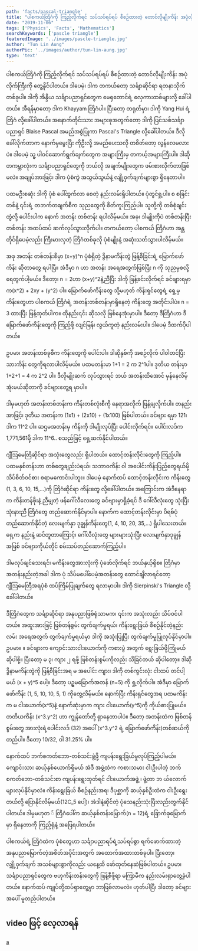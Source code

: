 ```yaml
---
path: 'facts/pascal-triangle'
title: "ပါစကယ်တြိဂံကို ကြည့်လိုက်ရင် သပ်သပ်ရပ်ရပ် စီစဉ်ထားတဲ့ တောင်လိုမျိုးကိန်း အပုံလိုက်ကြီးကို တွေ့နိုင်ပါတယ်"
date: "2019-11-06"
tags: ['Physics', 'Facts', 'Mathematics']
searchKeywords: ['pascle triangle']
featuredImage: '../images/pascle-triangle.jpg'
author: "Tun Lin Aung"
authorPic: '../images/author/tun-lin-aung.jpg'
type: 'text'
---
```

ပါစကယ်တြိဂံကို ကြည့်လိုက်ရင် သပ်သပ်ရပ်ရပ် စီစဉ်ထားတဲ့ တောင်လိုမျိုးကိန်း အပုံလိုက်ကြီးကို တွေ့နိုင်ပါတယ်။ ဒါပေမဲ့၊ ဒါက တကယ်တော့ သင်္ချာဆိုင်ရာ ရတနာသိုက် တစ်ခုပါ။ ဒါကို အိန္ဒိယ သင်္ချာပညာရှင်တွေက မေရုတောင်ရဲ့ လှေကားထစ်များလို့ ခေါ်ပါတယ်။ အီရန်မှာတော့ ဒါက Khayyam တြိဂံပါ။ ပြီးတော့ တရုတ်မှာ၊ ဒါကို Yang Hui ရဲ့ တြိဂံ လို့ခေါ်ပါတယ်။ အနောက်တိုင်းသား အများစုအတွက်တော့ ဒါကို ပြင်သစ်သင်္ချာ ပညာရှင် Blaise Pascal အမည်အစွဲပြုကာ Pascal's Triangle လို့ခေါ်ပါတယ်။ ဒီလိုခေါ်လိုက်တာက နောက်မှမွေးပြီး ကိုဦးလို့ အမည်ပေးသလို တစိတ်တော့ လွန်လေမလားပဲ။
ဒါပေမဲ့ သူ့ ပါဝင်ဆောက်ရွက်ချက်တွေက အများကြီးမှ တကယ့်အများကြီးပါ။ ဒါဆို တကမ္ဘာလုံးက သင်္ချာပညာရှင်တွေကို ဘယ်လို အချက်မျိုးတွေက ဖမ်းစားလိုက်တာဖြစ်မလဲ။ အချုပ်အားဖြင့်၊ ဒါက ပုံစံကွဲ အသွယ်သွယ်နဲ့ လျို့ဝှက်ချက်များစွာ ရှိနေတာပါ။

ပထမဦးစဆုံး ဒါကို ပုံစံ ပေါ်ထွက်လာ စေတဲ့ နည်းလမ်းရှိပါတယ်။ ပုံတွင်ရှု့ပါ။ စ စခြင်း တစ်နဲ့ ၎င်းရဲ့ တဘက်တချက်စီက သုညတွေကို စိတ်ကူးကြည့်ပါ။ သူတို့ကို တစ်စုံချင်းတွဲလို့ ပေါင်းပါက နောက် အတန်း တစ်တန်း ရပါလိမ့်မယ်။ အခု၊ ဒါမျိုးကိုပဲ တစ်တန်းပြီး တစ်တန်း အထပ်ထပ် ဆက်လုပ်သွားလိုက်ပါ။ တကယ်တော့ ပါစကယ် တြိဂံဟာ အန္တတိုင်ရှိပေမဲ့လည်း ကြီးမားလှတဲ့ တြိဂံတစ်ခုလို ပုံစံမျိုးနဲ့ အဆုံးသတ်သွားပါလိမ့်မယ်။

အခု အတန်း တစ်တန်းစီမှာ (x+y)^n ပုံစံရှိတဲ့ ဒွိနာမကိန်းတွဲ ဖြန့်စီခြင်းရဲ့ မြောက်ဖော်ကိန်း ဆိုတာတွေ ရပါပြီ။ အဲဒီမှာ n ဟာ အတန်း အရေအတွက်ဖြစ်ပြီး n ကို သုညမှစလို့ ရေတွက်ပါ့မယ်။ ဒီတော့၊ n = 2ဟာ (x+y)^2နဲ့ညီပြီး ဒါကို ဖြန့်ခင်းလိုက်ရင် ခင်ဗျားရမှာက(x^2) + 2xy + (y^2) ပါ။ မြောက်ဖော်ကိန်းတွေ သို့မဟုတ် ကိန်းရှင်တွေရဲ့ ရှေ့မှ ကိန်းတွေဟာ ပါစကယ် တြိဂံရဲ့ အတန်းတစ်တန်းမှာရှိနေတဲ့ ကိန်းတွေ အတိုင်းပါပဲ။ n = 3 ထားပြီး ဖြန့်ထုတ်ပါက။ ထိုနည်း၎င်း ဆိုသလို ဖြစ်နေအုံးမှာပါ။ ဒီတော့ ဒီတြိဂံဟာ ဒီမြောက်ဖော်ကိန်းတွေကို
ကြည့်ဖို့ လျင်မြန်၊ လွယ်ကူတဲ့ နည်းလမ်းပါ။ ဒါပေမဲ့ ဒီထက်ပိုပါတယ်။

ဥပမာ၊ အတန်းတစ်ခုစီက ကိန်းတွေကို ပေါင်းပါ။ ဒါဆိုနှစ်ကို အစဉ်လိုက် ပါဝါတင်ပြီးသားကိန်း တွေကိုရလာပါလိမ့်မယ်။ ပထမတန်းမာ 1+1 = 2 က 2^1ပါ။ ဒုတိယ
တန်းမှာ 1+2+1 = 4 က 2^2 ပါ။ ဒီလိုမျိုးဆက် လုပ်သွားရင် ဘယ် အတန်းထိအောင် မှန်နေလိမ့်အုံးမယ်ဆိုတာကို ခင်ဗျားတွေ့ရ
မှာပါ။

ဒါမှမဟုတ် အတန်းတစ်တန်းက ကိန်းတစ်လုံးစီကို နေရာအလိုက် ဖြန့်ချလိုက်ပါ။ တနည်းအာဖြင့်၊ ဒုတိယ အတန်းက
(1x1) + (2x10) + (1x100) ဖြစ်ပါတယ်။ ခင်ဗျား ရမှာ 121၊ ဒါက 11^2 ပါ။ ဆဌမအတန်းမှ ကိန်းကို ဒါမျိုးလုပ်ပြီး ပေါင်းလိုက်ရင်။ ပေါင်းလဒ်က 1,771,561မို့ ဒါက 11^6.. စသည်ဖြင့် ရှေ့ဆက်နိုင်ပါတယ်။

ဂျီဩမေတြိဆိုင်ရာ အသုံးတွေလည်း ရှိပါတယ်။ ထောင့်တန်းလိုင်းတွေကို ကြည့်ပါ။ ပထမနှစ်တန်းဟာ တစ်တွေချည်းပဲရယ်၊
သဘာဝကိန်း ဝါ အပေါင်းကိန်းပြည့်တွေရယ်မို့ သိပ်စိတ်ဝင်စား စရာမကောင်းပါဘူး။ ဒါပေမဲ့ နောက်ထပ်​ ထောင့်တန်းလိုင်းက
ကိန်းတွေ (1, 3, 6, 10, 15,...)ကို တြိဂံဆိုင်ရာ ကိန်းတွေ လို့ခေါ်ပါတယ်။ အကြောင်းက အဲဒီနေရာက ကိန်းတန်ဖိုးနဲ့ ညီမျှတဲ့
ဖန်ဂေါ်လီလေးတွေ ခင်ဗျားမှာရှိခဲ့ရင် ဒီ ဂေါ်လီလုံးတွေ သုံးပြီး သုံးနားညီ တြိဂံတွေ တည်ဆောက်နိုင်မှာပါ။ နောက်က ထောင့်တန်းလိုင်းမှာ ပိရစ်ပုံတည်ဆောက်နိုင်တဲ့
လေးမျက်နှာ ဒုချွန်ကိန်းတွေ(1, 4, 10, 20, 35,...) ရှိပါသေးတယ်။ ရှေ့က နည်းနဲ့ ဆင်တူတာကြောင့်၊ ဂေါ်လီလုံးတွေ များများသုံးပြီး လေးမျက်နှာဒုချွန်အဖြစ် ခင်ဗျားကိုယ်တိုင် စမ်းသပ်တည်ဆောက်ကြည့်ပါ။

ဒါမလုပ်ချင်သေးရင်၊ မကိန်းတွေအားလုံးကို
ပုံဖော်လိုက်ရင် ဘယ်နှယ့်ရှိစ။ တြိဂံမှာ အတန်းနည်းတဲ့အခါ ဒါက ပုံ သိပ်မပေါ်ပေမဲ့အတန်းတွေ ထောင်ချီလာရင်တော့
ဂျီဩမေတြီအရပုံစံ ထပ်ကြိမ်ပြုချက်တွေ ရလာမှာပါ။ ဒါကို Sierpinski's Triangle လို့ခေါ်ပါတယ်။

ဒီတြိဂံတွေက သင်္ချာဆိုင်ရာ အနုပညာဖြစ်ရုံသာမက၊ ၎င်းက အသုံးလည်း သိပ်ဝင်ပါတယ်။ အထူးအားဖြင့် ဖြစ်တန်စွမ်း တွက်ချက်မှုရယ်၊ ကိန်းရွေးခြယ် စီစဉ်နိုင်တဲ့နည်းလမ်း အရေအတွက် တွက်ချက်မှုရယ်မှာ ဒါကို အသုံးပြုပြီး တွက်ချက်မှုပြုလုပ်နိုင်မှာပါ။ဥပမာ။ ။ ခင်ဗျားက ကျောင်းသားငါးယောက်ကို ကစားပွဲ အတွက် ရွေးခြယ်ဖို့ကြုံမယ် ဆိုပါစို့။ ပြီးတော့ မ ၃၊ ကျား ၂ ရဖို့ ဖြစ်တန်းစွမ်းကိုလည်း သိခြင်တယ် ဆိုပါတော့။ ဒါဆို ဒွိနာမကိန်းတွဲကို ဖြန့်စီခြင်းအရ
မ အပေါင်း ကျား၊ ဒါကို တစ်ကွင်းလုံး ငါးထပ် တင်ပါ့မယ် (x + y)^5 ပေါ့။ ဒီတော့ ပဥ္စမမြောက်အတန် (n=5) ကို ရှု့လိုက်ပါ။
အဲဒီမှာ မြောက်ဖော်ကိန်း (1, 5, 10, 10, 5, 1) ကိုတွေ့လိမ့်မယ်။ နောက်ပြီး ကိန်းရှင်တွေအရ ပထမကိန်းက မ ငါးယောက်(x^5)နဲ့
နောက်ဆုံးမှာက ကျား ငါးယောက်(y^5)ကို ကိုယ်စားပြုမယ်။ တတိယကိန်း (x^3.y^2) ဟာ ကျွန်တော်တို့ ရှာနေတာပါပဲ။
ဒီတော့ အတန်းထဲက ဖြစ်တန်စွမ်းတွေ အားလုံးရဲ့ပေါင်းလဒ် (32) အပေါ် (x^3.y^2 ရဲ့ မြောက်ဖော်ကိန်း)တစ်ဆယ်ကို တည်ပါ။ ဒီတော့ 10/32, ဝါ 31.25% ပါ။

နောက်ထပ် ဘက်စကတ်ဘော-တစ်သင်းဖွဲ့ဖို့ ကျပန်းရွေးခြယ်မှုလုပ်ကြည့်ပါမယ်။ ကျောင်းသား ဆယ့်နှစ်ယောက်ရှိမယ်
အဲဒီ အဖွဲ့ထဲက ကစားသမား ငါးဦးပါတဲ့ ဘက်စကတ်ဘော-တစ်သင်းစာ ကျပန်းရွေးထုတ်ရင် ငါးယောက်အဖွဲ့ ၊ ဖွဲ့တာ ဘ
ယ်လောက်များလုပ်နိုင်မှာလဲ။ ကိန်းရွေးခြယ် စီစဉ်နည်းအရ၊ ဒီပုစ္ဆာကို ဆယ့်နှစ်ဦးထဲက ငါးဦးရွေးတယ်လို့ ပြောနိုင်လိမ့်မယ်(12C_5 ပေါ့)၊ အဲဒါနဲ့ဆိုင်တဲ့ ပုံသေနည်းသုံးပြီးလည်းတွက်နိုင်ပါတယ်။ ဒါမှမဟုတ
် တြိဂံပေါ်က ဆယ့်နှစ်တန်းမြောက်(n = 12)ရဲ့ ခြောက်ခုမြောက်မှာ ရှိနေတာကို ကြည့်ရုံနဲ့ အဖြေရပါတယ်။

ပါစကယ်ရဲ့ တြိဂံထဲက ပုံစံတွေဟာ သင်္ချာပညာရပ်ရဲ့သပ်ရပ်စွာ ရက်ဖောက်ထားတဲ့ အနုပညာမြောက်တဲ့အစိတ်အပိုင်းအတွက် အထောက်အထားတစ်ခုပါ။ ပြီးတော့၊ လျှို့ဝှက်ချက် အသစ်များစွာကိုလည်း
ယနေ့ထိ ဖော်ထုတ်နေဆဲဖြစ်ပါတယ်။
ဥပမာ၊ သင်္ချာပညာရှင်တွေက ဗဟုကိန်းတန်းတွေကို ဖြန့်စီဖို့ရာ မကြာမီက နည်းလမ်းရှာတွေ့ခဲ့ပါတယ်။ နောက်ထပ် ကျုပ်တို့ထပ်ရှာတွေ့မှာ ဘာဖြစ်လာမလဲ။ ဟုတ်ပါပြီ၊ ဒါတော့ ခင်ဗျား အပေါ် မူတည်ပါတယ်။

## video ဖြင့် လေ့လာရန် 
<a href='/videos/'>a</a>